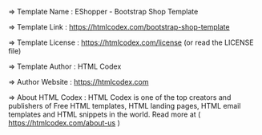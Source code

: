   =>  Template Name    : EShopper - Bootstrap Shop Template

  =>  Template Link    : https://htmlcodex.com/bootstrap-shop-template

  =>  Template License : https://htmlcodex.com/license (or read the LICENSE file)

  =>  Template Author  : HTML Codex

  =>  Author Website   : https://htmlcodex.com

  =>  About HTML Codex : HTML Codex is one of the top creators and publishers of Free HTML templates, HTML landing pages, HTML email templates and HTML snippets in the world. Read more at ( https://htmlcodex.com/about-us )
